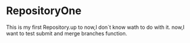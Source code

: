 # RepositoryOne
This is my first Repository.up to now,I don`t know wath to do with it.
now,I want to test submit and merge branches function.
